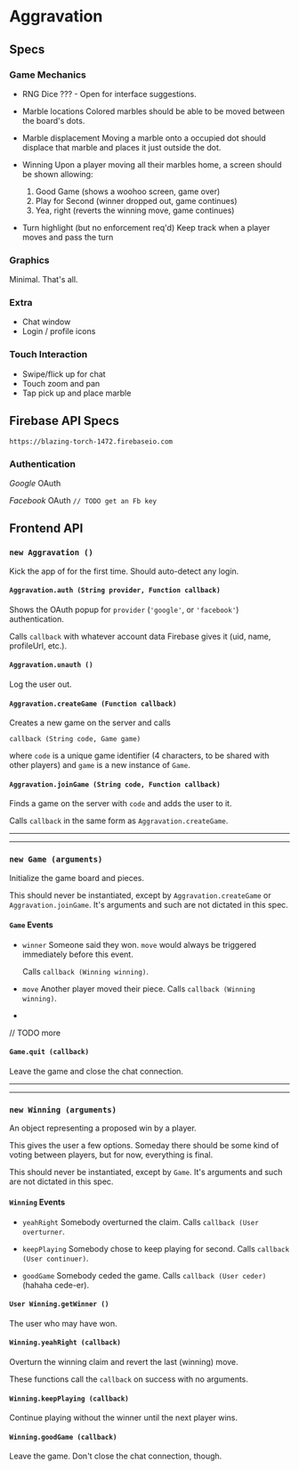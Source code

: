 # Aggravation

## Specs

### Game Mechanics
- RNG Dice
  ??? - Open for interface suggestions.

- Marble locations
  Colored marbles should be able to be moved between the board's dots.

- Marble displacement
  Moving a marble onto a occupied dot should displace that marble and places it just outside the dot.

- Winning
  Upon a player moving all their marbles home, a screen should be shown allowing:
  1. Good Game (shows a woohoo screen, game over)
  2. Play for Second (winner dropped out, game continues)
  3. Yea, right (reverts the winning move, game continues)

- Turn highlight (but no enforcement req'd)
  Keep track when a player moves and pass the turn

### Graphics
Minimal.  That's all.

### Extra
- Chat window
- Login / profile icons

### Touch Interaction
- Swipe/flick up for chat
- Touch zoom and pan
- Tap pick up and place marble


## Firebase API Specs
    https://blazing-torch-1472.firebaseio.com
### Authentication
*Google* OAuth

*Facebook* OAuth `// TODO get an Fb key`

## Frontend API

### `new Aggravation ()`
Kick the app of for the first time.  Should auto-detect any login.

#### `Aggravation.auth (String provider, Function callback)`
Shows the OAuth popup for `provider` (`'google'`, or `'facebook'`) authentication.

Calls `callback` with whatever account data Firebase gives it (uid, name, profileUrl, etc.).

#### `Aggravation.unauth ()`
Log the user out.

#### `Aggravation.createGame (Function callback)`
Creates a new game on the server and calls

    callback (String code, Game game)

where `code` is a unique game identifier (4 characters, to be shared with other players) and `game` is a new instance of `Game`.

#### `Aggravation.joinGame (String code, Function callback)`
Finds a game on the server with `code` and adds the user to it.

Calls `callback` in the same form as `Aggravation.createGame`.

***
***

### `new Game (arguments)`
Initialize the game board and pieces.

This should never be instantiated, except by `Aggravation.createGame` or `Aggravation.joinGame`.  It's arguments and such are not dictated in this spec.

#### `Game` Events

- `winner` Someone said they won.  `move` would always be triggered immediately before this event.

  Calls `callback (Winning winning)`.
- `move` Another player moved their piece.  Calls `callback (Winning winning)`.

- 

// TODO more

#### `Game.quit (callback)`
Leave the game and close the chat connection.

***
***

### `new Winning (arguments)`
An object representing a proposed win by a player.

This gives the user a few options.  Someday there should be some kind of voting between players, but for now, everything is final.

This should never be instantiated, except by `Game`.  It's arguments and such are not dictated in this spec.

#### `Winning` Events
- `yeahRight`  Somebody overturned the claim.
  Calls `callback (User overturner`.

- `keepPlaying`  Somebody chose to keep playing for second.
  Calls `callback (User continuer)`.

- `goodGame`  Somebody ceded the game.
  Calls `callback (User ceder)` (hahaha cede-er).

#### `User Winning.getWinner ()`
The user who may have won.

#### `Winning.yeahRight (callback)`
Overturn the winning claim and revert the last (winning) move.

These functions call the `callback` on success with no arguments.

#### `Winning.keepPlaying (callback)`
Continue playing without the winner until the next player wins.

#### `Winning.goodGame (callback)`
Leave the game.  Don't close the chat connection, though.